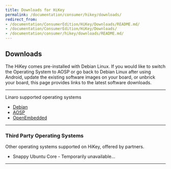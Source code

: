 ```yaml
---
title: Downloads for HiKey
permalink: /documentation/consumer/hikey/downloads/
redirect_from:
- /documentation/ConsumerEdition/HiKey/Downloads/README.md/
- /documentation/ConsumerEdition/HiKey/Downloads/
- /documentation/consumer/hikey/downloads/README.md/
---
```

## Downloads

The HiKey comes pre-installed with Debian Linux. If you would like to switch the Operating System to AOSP or go back to Debian Linux after using Android, update the existing software images on your board, or unbrick your board, this page provides links to the latest software downloads.

***

Linaro supported operating systems

- [Debian](debian.md)
- [AOSP](aosp.md)
- [OpenEmbedded](open-embedded.md)

***

### Third Party Operating Systems

Other operating systems supported on HiKey, offered by partners.

- Snappy Ubuntu Core - Temporarily unavailable...

***

